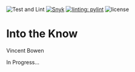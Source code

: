 ![Test and Lint](https://github.com/vincedbowen/into-the-know/actions/workflows/test_and_lint.yml/badge.svg)
[![Snyk](https://snyk.io/test/github/vincedbowen/into-the-know/badge.svg)](https://snyk.io/test/github/vincedbowen/into-the-know)
[![linting: pylint](https://img.shields.io/badge/linting-pylint-yellowgreen)](https://github.com/pylint-dev/pylint)
![license](https://img.shields.io/badge/License-MIT-blue)

# Into the Know #
Vincent Bowen

In Progress...
